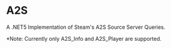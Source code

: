 # A2S
A .NET5 Implementation of Steam's A2S Source Server Queries. 

*Note: Currently only A2S_Info and A2S_Player are supported.
